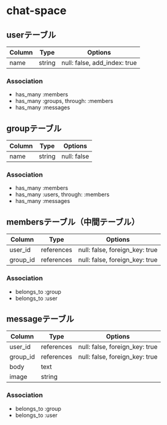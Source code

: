 # chat-space



## userテーブル
|Column|Type|Options|
|------|----|-------|
|name|string|null: false, add_index: true|

### Association
- has_many :members
- has_many :groups, through: :members
- has_many :messages


## groupテーブル
|Column|Type|Options|
|------|----|-------|
|name|string|null: false|

### Association
- has_many :members
- has_many :users, through: :members
- has_many :messages


## membersテーブル（中間テーブル）

|Column|Type|Options|
|------|----|-------|
|user_id|references|null: false, foreign_key: true|
|group_id|references|null: false, foreign_key: true|

### Association
- belongs_to :group
- belongs_to :user

## messageテーブル

|Column|Type|Options|
|------|----|-------|
|user_id|references|null: false, foreign_key: true|
|group_id|references|null: false, foreign_key: true|
|body|text|
|image|string| 

### Association
- belongs_to :group
- belongs_to :user